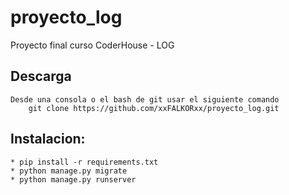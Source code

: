 # proyecto_log
Proyecto final curso CoderHouse - LOG

## Descarga
    Desde una consola o el bash de git usar el siguiente comando
        git clone https://github.com/xxFALKORxx/proyecto_log.git


## Instalacion:
    * pip install -r requirements.txt
    * python manage.py migrate
    * python manage.py runserver
